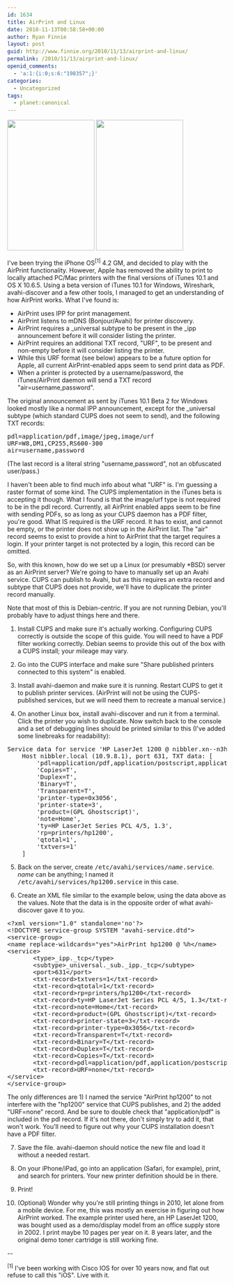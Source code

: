 ```yaml
---
id: 1634
title: AirPrint and Linux
date: 2010-11-13T00:58:58+00:00
author: Ryan Finnie
layout: post
guid: http://www.finnie.org/2010/11/13/airprint-and-linux/
permalink: /2010/11/13/airprint-and-linux/
openid_comments:
  - 'a:1:{i:0;s:6:"198357";}'
categories:
  - Uncategorized
tags:
  - planet:canonical
---
```

[<img src="/blog-media/2010/11/airprint-linux-1-200x300.png" alt="" title="airprint-linux-1" width="200" height="300" class="size-medium wp-image-1639" srcset="/blog-media/2010/11/airprint-linux-1-200x300.png 200w, /blog-media/2010/11/airprint-linux-1.png 640w" sizes="(max-width: 200px) 100vw, 200px" />](/blog-media/2010/11/airprint-linux-1.png) [<img src="/blog-media/2010/11/airprint-linux-2-200x300.png" alt="" title="airprint-linux-2" width="200" height="300" class="size-medium wp-image-1640" srcset="/blog-media/2010/11/airprint-linux-2-200x300.png 200w, /blog-media/2010/11/airprint-linux-2.png 640w" sizes="(max-width: 200px) 100vw, 200px" />](/blog-media/2010/11/airprint-linux-2.png)

I've been trying the iPhone OS<sup>[1]</sup> 4.2 GM, and decided to play with the AirPrint functionality. However, Apple has removed the ability to print to locally attached PC/Mac printers with the final versions of iTunes 10.1 and OS X 10.6.5. Using a beta version of iTunes 10.1 for Windows, Wireshark, avahi-discover and a few other tools, I managed to get an understanding of how AirPrint works. What I've found is:

  * AirPrint uses IPP for print management.
  * AirPrint listens to mDNS (Bonjour/Avahi) for printer discovery.
  * AirPrint requires a \_universal subtype to be present in the \_ipp announcement before it will consider listing the printer.
  * AirPrint requires an additional TXT record, "URF", to be present and non-empty before it will consider listing the printer.
  * While this URF format (see below) appears to be a future option for Apple, all current AirPrint-enabled apps seem to send print data as PDF.
  * When a printer is protected by a username/password, the iTunes/AirPrint daemon will send a TXT record "air=username,password".

The original announcement as sent by iTunes 10.1 Beta 2 for Windows looked mostly like a normal IPP announcement, except for the _universal subtype (which standard CUPS does not seem to send), and the following TXT records:

<pre>pdl=application/pdf,image/jpeg,image/urf
URF=W8,DM1,CP255,RS600-300
air=username,password</pre>

(The last record is a literal string "username,password", not an obfuscated user/pass.)

I haven't been able to find much info about what "URF" is. I'm guessing a raster format of some kind. The CUPS implementation in the iTunes beta is accepting it though. What I found is that the image/urf type is not required to be in the pdl record. Currently, all AirPrint enabled apps seem to be fine with sending PDFs, so as long as your CUPS daemon has a PDF filter, you're good. What IS required is the URF record. It has to exist, and cannot be empty, or the printer does not show up in the AirPrint list. The "air" record seems to exist to provide a hint to AirPrint that the target requires a login. If your printer target is not protected by a login, this record can be omitted.

So, with this known, how do we set up a Linux (or presumably *BSD) server as an AirPrint server? We're going to have to manually set up an Avahi service. CUPS can publish to Avahi, but as this requires an extra record and subtype that CUPS does not provide, we'll have to duplicate the printer record manually.

Note that most of this is Debian-centric. If you are not running Debian, you'll probably have to adjust things here and there.

1. Install CUPS and make sure it's actually working. Configuring CUPS correctly is outside the scope of this guide. You will need to have a PDF filter working correctly. Debian seems to provide this out of the box with a CUPS install; your mileage may vary.

2. Go into the CUPS interface and make sure "Share published printers connected to this system" is enabled.

3. Install avahi-daemon and make sure it is running. Restart CUPS to get it to publish printer services. (AirPrint will not be using the CUPS-published services, but we will need them to recreate a manual service.)

4. On another Linux box, install avahi-discover and run it from a terminal. Click the printer you wish to duplicate. Now switch back to the console and a set of debugging lines should be printed similar to this (I've added some linebreaks for readability):

<pre>Service data for service 'HP LaserJet 1200 @ nibbler.xn--n3h' of type '_ipp._tcp' in domain 'local' on 3.0:
    Host nibbler.local (10.9.8.1), port 631, TXT data: [
        'pdl=application/pdf,application/postscript,application/vnd.cups-raster,application/octet-stream,image/png',
        'Copies=T',
        'Duplex=T',
        'Binary=T',
        'Transparent=T',
        'printer-type=0x3056',
        'printer-state=3',
        'product=(GPL Ghostscript)',
        'note=Home',
        'ty=HP LaserJet Series PCL 4/5, 1.3',
        'rp=printers/hp1200',
        'qtotal=1',
        'txtvers=1'
    ]</pre>

5. Back on the server, create <tt>/etc/avahi/services/<em>name</em>.service</tt>. _name_ can be anything; I named it <tt>/etc/avahi/services/hp1200.service</tt> in this case.

6. Create an XML file similar to the example below, using the data above as the values. Note that the data is in the opposite order of what avahi-discover gave it to you.

<pre>&lt;?xml version="1.0" standalone='no'?&gt;
&lt;!DOCTYPE service-group SYSTEM "avahi-service.dtd"&gt;
&lt;service-group&gt;
&lt;name replace-wildcards="yes"&gt;AirPrint hp1200 @ %h&lt;/name&gt;
&lt;service&gt;
       &lt;type&gt;_ipp._tcp&lt;/type&gt;
       &lt;subtype&gt;_universal._sub._ipp._tcp&lt;/subtype&gt;
       &lt;port&gt;631&lt;/port&gt;
       &lt;txt-record&gt;txtvers=1&lt;/txt-record&gt;
       &lt;txt-record&gt;qtotal=1&lt;/txt-record&gt;
       &lt;txt-record&gt;rp=printers/hp1200&lt;/txt-record&gt;
       &lt;txt-record&gt;ty=HP LaserJet Series PCL 4/5, 1.3&lt;/txt-record&gt;
       &lt;txt-record&gt;note=Home&lt;/txt-record&gt;
       &lt;txt-record&gt;product=(GPL Ghostscript)&lt;/txt-record&gt;
       &lt;txt-record&gt;printer-state=3&lt;/txt-record&gt;
       &lt;txt-record&gt;printer-type=0x3056&lt;/txt-record&gt;
       &lt;txt-record&gt;Transparent=T&lt;/txt-record&gt;
       &lt;txt-record&gt;Binary=T&lt;/txt-record&gt;
       &lt;txt-record&gt;Duplex=T&lt;/txt-record&gt;
       &lt;txt-record&gt;Copies=T&lt;/txt-record&gt;
       &lt;txt-record&gt;pdl=application/pdf,application/postscript,application/vnd.cups-raster,application/octet-stream,image/png&lt;/txt-record&gt;
       &lt;txt-record&gt;URF=none&lt;/txt-record&gt;
&lt;/service&gt;
&lt;/service-group&gt;</pre>

The only differences are 1) I named the service "AirPrint hp1200" to not interfere with the "hp1200" service that CUPS publishes, and 2) the added "URF=none" record. And be sure to double check that "application/pdf" is included in the pdl record. If it's not there, don't simply try to add it, that won't work. You'll need to figure out why your CUPS installation doesn't have a PDF filter.

7. Save the file. avahi-daemon should notice the new file and load it without a needed restart.

8. On your iPhone/iPad, go into an application (Safari, for example), print, and search for printers. Your new printer definition should be in there.

9. Print!

10. (Optional) Wonder why you're still printing things in 2010, let alone from a mobile device. For me, this was mostly an exercise in figuring out how AirPrint worked. The example printer used here, an HP LaserJet 1200, was bought used as a demo/display model from an office supply store in 2002. I print maybe 10 pages per year on it. 8 years later, and the original demo toner cartridge is still working fine.

--

<sup>[1]</sup> I've been working with Cisco IOS for over 10 years now, and flat out refuse to call this "iOS". Live with it.
